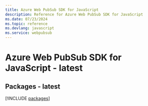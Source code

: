 ```yaml
---
title: Azure Web PubSub SDK for JavaScript
description: Reference for Azure Web PubSub SDK for JavaScript
ms.date: 07/23/2024
ms.topic: reference
ms.devlang: javascript
ms.service: webpubsub
---
```

# Azure Web PubSub SDK for JavaScript - latest
## Packages - latest
[!INCLUDE [packages](web-pubsub-index.md)]